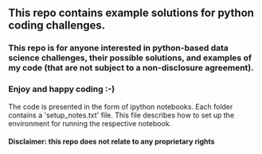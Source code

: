## This repo contains example solutions for python coding challenges.

### This repo is for anyone interested in python-based data science challenges, their possible solutions, and examples of my code (that are not subject to a non-disclosure agreement).


### Enjoy and happy coding :-)

The code is presented in the form of ipython notebooks.
Each folder contains a 'setup_notes.txt' file. This file describes how to set up the environment for running the respective notebook. 


#### Disclaimer: this repo does not relate to any proprietary rights 
